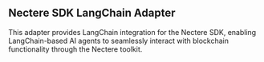## Nectere SDK LangChain Adapter

This adapter provides LangChain integration for the Nectere SDK, enabling LangChain-based AI agents to seamlessly interact with blockchain functionality through the Nectere toolkit.
